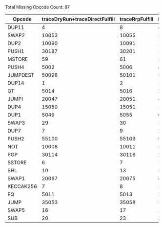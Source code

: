 Total Missing Opcode Count: 87

| Opcode | traceDryRun+traceDirectFulfill | traceRrpFulfill | Difference |
|--------|------------------------------|-----------------|------------|
| DUP11 | 4 | 8 | 4 |
| SWAP2 | 10053 | 10055 | 2 |
| DUP2 | 10090 | 10091 | 1 |
| PUSH1 | 30187 | 30201 | 14 |
| MSTORE | 59 | 61 | 2 |
| PUSH4 | 5002 | 5006 | 4 |
| JUMPDEST | 50096 | 50101 | 5 |
| DUP14 | 1 | 2 | 1 |
| GT | 5014 | 5016 | 2 |
| JUMPI | 20047 | 20051 | 4 |
| DUP4 | 15050 | 15051 | 1 |
| DUP1 | 5049 | 5055 | 6 |
| SWAP3 | 29 | 30 | 1 |
| DUP7 | 7 | 9 | 2 |
| PUSH2 | 55100 | 55109 | 9 |
| NOT | 10008 | 10011 | 3 |
| POP | 30114 | 30116 | 2 |
| SSTORE | 6 | 7 | 1 |
| SHL | 10 | 13 | 3 |
| SWAP1 | 20067 | 20075 | 8 |
| KECCAK256 | 7 | 8 | 1 |
| EQ | 5011 | 5013 | 2 |
| JUMP | 35053 | 35058 | 5 |
| SWAP5 | 16 | 17 | 1 |
| SUB | 20 | 23 | 3 |